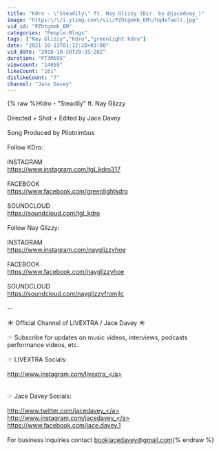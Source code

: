 ```yaml
---
title: "Kdro - \"Steadily\" ft. Nay Glizzy (Dir. by @jacedvey_)"
image: "https:\/\/i.ytimg.com\/vi\/PZhtgmmb_EM\/hqdefault.jpg"
vid_id: "PZhtgmmb_EM"
categories: "People-Blogs"
tags: ["Nay Glizzy","Kdro","greenlight kdro"]
date: "2021-10-13T01:12:28+03:00"
vid_date: "2018-10-20T20:35:28Z"
duration: "PT3M59S"
viewcount: "14059"
likeCount: "161"
dislikeCount: "7"
channel: "Jace Davey"
---
```

{% raw %}Kdro - &quot;Steadily&quot; ft. Nay Glizzy<br /><br />Directed + Shot + Edited by Jace Davey<br /><br />Song Produced by Pilotnimbus<br /><br />Follow KDro:<br /><br />INSTAGRAM<br /><a rel="nofollow" target="blank" href="https://www.instagram.com/tgl_kdro317">https://www.instagram.com/tgl_kdro317</a><br /><br />FACEBOOK<br /><a rel="nofollow" target="blank" href="https://www.facebook.com/greenlightkdro">https://www.facebook.com/greenlightkdro</a><br /><br />SOUNDCLOUD<br /><a rel="nofollow" target="blank" href="https://soundcloud.com/tgl_kdro">https://soundcloud.com/tgl_kdro</a><br /><br />Follow Nay Glizzy:<br /><br />INSTAGRAM<br /><a rel="nofollow" target="blank" href="https://www.instagram.com/nayglizzyhoe">https://www.instagram.com/nayglizzyhoe</a><br /><br />FACEBOOK<br /><a rel="nofollow" target="blank" href="https://www.facebook.com/nayglizzyhoe">https://www.facebook.com/nayglizzyhoe</a><br /><br />SOUNDCLOUD<br /><a rel="nofollow" target="blank" href="https://soundcloud.com/nayglizzyfromjlc">https://soundcloud.com/nayglizzyfromjlc</a><br /><br />--<br /><br />☀ Official Channel of LIVEXTRA / Jace Davey  ☀<br /><br />☞  Subscribe for updates on music videos, interviews, podcasts performance videos, etc.<br /><br />☞  LIVEXTRA Socials:<br /><br /><a rel="nofollow" target="blank" href="http://www.instagram.com/livextra_">http://www.instagram.com/livextra_</a><br /><br /><br />☞   Jace Davey Socials:<br /><br /><a rel="nofollow" target="blank" href="http://www.twitter.com/jacedavey_">http://www.twitter.com/jacedavey_</a><br /><a rel="nofollow" target="blank" href="http://www.instagram.com/jacedavey_">http://www.instagram.com/jacedavey_</a><br /><a rel="nofollow" target="blank" href="https://www.facebook.com/jace.davey.1">https://www.facebook.com/jace.davey.1</a><br /><br />For business inquiries contact bookjacedavey@gmail.com{% endraw %}
